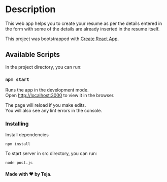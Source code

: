 # Description

This web app helps you to create your resume as per the details entered in the form with some of the details are already inserted in the resume itself.

This project was bootstrapped with [Create React App](https://github.com/facebook/create-react-app).

## Available Scripts

In the project directory, you can run:

### `npm start`

Runs the app in the development mode.<br>
Open [http://localhost:3000](http://localhost:3000) to view it in the browser.

The page will reload if you make edits.<br>
You will also see any lint errors in the console.

### Installing

Install dependencies

```
npm install
```

To start server in src directory, you can run:
 
```
node post.js
```

#### Made with ❤️ by Teja.


